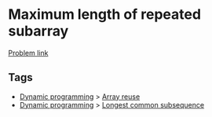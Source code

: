 # Maximum length of repeated subarray

[Problem link](https://leetcode.com/problems/maximum-length-of-repeated-subarray)

## Tags

* [Dynamic programming](/README.md#Dynamic_programming) > [Array reuse](/README.md#Dynamic_programming-Array_reuse)
* [Dynamic programming](/README.md#Dynamic_programming) > [Longest common subsequence](/README.md#Dynamic_programming-Longest_common_subsequence)
